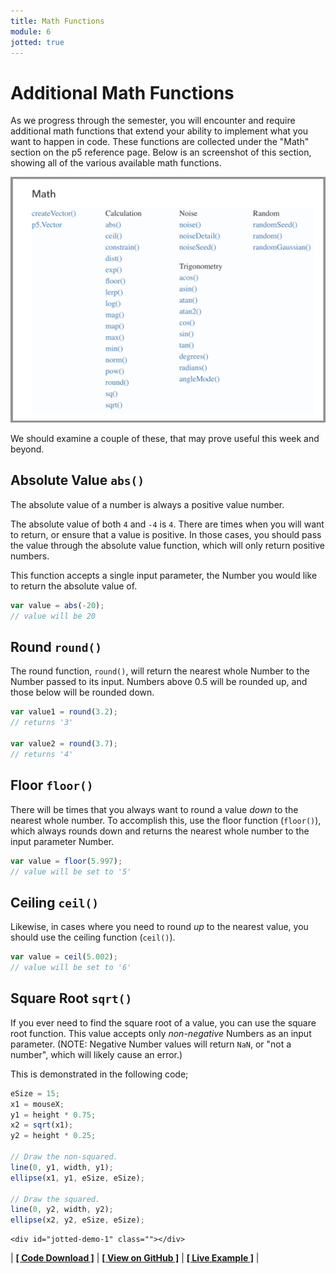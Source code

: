```yaml
---
title: Math Functions
module: 6
jotted: true
---
```


# Additional Math Functions

As we progress through the semester, you will encounter and require additional math functions that extend your ability to implement what you want to happen in code. These functions are collected under the "Math" section on the p5 reference page. Below is an screenshot of this section, showing all of the various available math functions.

![Math functions available in p5](../imgs/math-functions.png "A list of available math functions in p5, as found on the p5 reference page")

We should examine a couple of these, that may prove useful this week and beyond.

## Absolute Value `abs()`

The absolute value of a number is always a positive value number.

The absolute value of both `4` and `-4` is `4`.  There are times when you will want to return, or ensure that a value is positive. In those cases, you should pass the value through the absolute value function, which will only return positive numbers.

This function accepts a single input parameter, the Number you would like to return the absolute value of.

```js
var value = abs(-20);
// value will be 20
```

## Round `round()`

The round function, `round()`, will return the nearest whole Number to the Number passed to its input. Numbers above 0.5 will be rounded up, and those below will be rounded down.

```js
var value1 = round(3.2);
// returns '3'

var value2 = round(3.7);
// returns '4'
```

## Floor `floor()`

There will be times that you always want to round a value _down_ to the nearest whole number. To accomplish this, use the floor function (`floor()`), which always rounds down and returns the nearest whole number to the input parameter Number.

```js
var value = floor(5.997);
// value will be set to '5'
```

## Ceiling `ceil()`

Likewise, in cases where you need to round _up_ to the nearest value, you should use the ceiling function (`ceil()`).

```js
var value = ceil(5.002);
// value will be set to '6'
```

## Square Root `sqrt()`

If you ever need to find the square root of a value, you can use the square root function. This value accepts only _non-negative_ Numbers as an input parameter. (NOTE: Negative Number values will return `NaN`, or "not a number", which will likely cause an error.)

This is demonstrated in the following code;

```js
eSize = 15;
x1 = mouseX;
y1 = height * 0.75;
x2 = sqrt(x1);
y2 = height * 0.25;

// Draw the non-squared.
line(0, y1, width, y1);
ellipse(x1, y1, eSize, eSize);

// Draw the squared.
line(0, y2, width, y2);
ellipse(x2, y2, eSize, eSize);
```


    <div id="jotted-demo-1" class=""></div>
</div>
<script>
    new Jotted(document.querySelector("#jotted-demo-1"), {
    files: [
        {
            type: "js",
            url:"https://raw.githubusercontent.com/Montana-Media-Arts/120_CreativeCoding/master/lecture_code/06/05_sqrt_01/sketch.js"
        },
        {
            type: "html",
            url:"../../../p5_resources/index.html"
    }],
    // plugins: [ "codemirror", "console" ]
    plugins: [ "codemirror" ]
});
</script>

| [**[ Code Download ]**](https://github.com/Montana-Media-Arts/120_CreativeCoding/raw/master/lecture_code/06/05_sqrt_01/05_sqrt_01.zip) | [**[ View on GitHub ]**](https://github.com/Montana-Media-Arts/120_CreativeCoding/raw/master/lecture_code/06/05_sqrt_01/) | [**[ Live Example ]**](https://montana-media-arts.github.io/120_CreativeCoding/lecture_code/06/05_sqrt_01/) |
